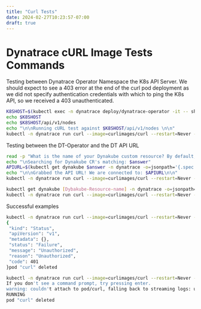 ```yaml
---
title: "Curl Tests"
date: 2024-02-27T10:23:57-07:00
draft: true
---
```

# Dynatrace cURL Image Tests Commands

Testing between Dynatrace Operator Namespace the K8s API Server.
We should expect to see a 403 error at the end of the curl pod deployment as we did not specify authentication credentials with which to ping the K8s API, so we received a 403 unauthenticated.

```bash
K8SHOST=$(kubectl exec -n dynatrace deploy/dynatrace-operator -it -- sh -c 'env | grep KUBERNETES_SERVICE_HOST' | awk -F "=" '/KUBERNETES_SERVICE_HOST/{print $2}')
echo $K8SHOST
echo $K8SHOST/api/v1/nodes
echo "\n\nRunning cURL test against $K8SHOST/api/v1/nodes \n\n"
kubectl -n dynatrace run curl --image=curlimages/curl --restart=Never -it --rm -- $K8SHOST/api/v1/nodes --connect-timeout 10 -kv
```

Testing between the DT-Operator and the DT API URL

```bash
read -p "What is the name of your Dynakube custom resource? By default, its' dynakube': " answer
echo "\nSearching for Dynakube CR's matching: $answer"
APIURL=$(kubectl get dynakube $answer -n dynatrace -o=jsonpath='{.spec.apiUrl}')
echo "\n\nGrabbed the API URL! We are connected to: $APIURL\n\n"
kubectl -n dynatrace run curl --image=curlimages/curl --restart=Never -it --rm -- $APIURL/rest/health --connect-timeout 10 -k
```

```bash
kubectl get dynakube [Dybakube-Resource-name] -n dynatrace -o=jsonpath='{.spec.apiUrl}'
kubectl -n dynatrace run curl --image=curlimages/curl --restart=Never -it --rm -- $APIURL/rest/health --connect-timeout 10 -k
```
 

 Successful examples

 ```bash
 kubectl -n dynatrace run curl --image=curlimages/curl --restart=Never -it --rm -- https://10.0.0.1:443/api/v1/nodes --connect-timeout 10 -k
{
  "kind": "Status",
  "apiVersion": "v1",
  "metadata": {},
  "status": "Failure",
  "message": "Unauthorized",
  "reason": "Unauthorized",
  "code": 401
}pod "curl" deleted
 ```

 ```bash
kubectl -n dynatrace run curl --image=curlimages/curl --restart=Never -it --rm -- https://myx35151.dev.dynatracelabs.com/rest/health --connect-timeout 10 -k
If you don't see a command prompt, try pressing enter.
warning: couldn't attach to pod/curl, falling back to streaming logs: unable to upgrade connection: container curl not found in pod curl_dynatrace
RUNNING
pod "curl" deleted
 ```
